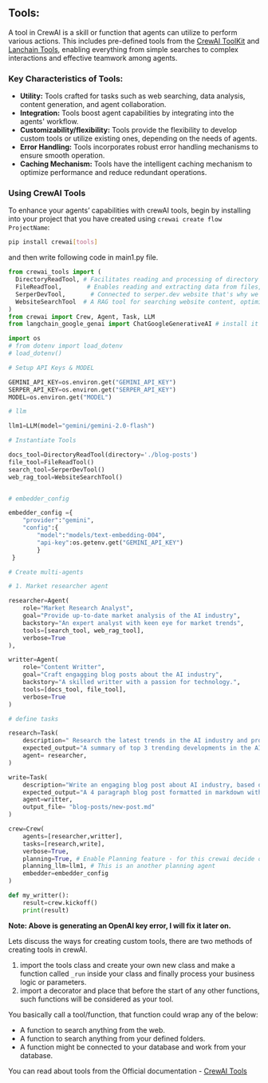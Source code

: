 ## Tools:

A tool in CrewAI is a skill or function that agents can utilize to perform various actions. This includes pre-defined tools from the [CrewAI ToolKit](https://github.com/crewAIInc/crewAI-tools) and [Lanchain Tools](https://python.langchain.com/docs/integrations/tools/), enabling everything from simple searches to complex interactions and effective teamwork among agents.

### Key Characteristics of Tools:

- **Utility:** Tools crafted for tasks such as web searching, data analysis, content generation, and agent collaboration.
- **Integration:** Tools boost agent capabilities by integrating into the agents' workflow.
- **Customizability/flexibility:** Tools provide the flexibility to develop custom tools or utilize existing ones, depending on the needs of agents.
- **Error Handling:** Tools incorporates robust error handling mechanisms to ensure smooth operation.
- **Caching Mechanism:** Tools have the intelligent caching mechanism to optimize performance and reduce redundant operations.

### Using CrewAI Tools

To enhance your agents’ capabilities with crewAI tools, begin by installing into your project that you have created using `crewai create flow ProjectName`:

```bash
pip install crewai[tools]
```

and then write following code in main1.py file.

```python
from crewai_tools import (
  DirectoryReadTool, # Facilitates reading and processing of directory structures and their contents.
  FileReadTool,       # Enables reading and extracting data from files, supporting various file formats.
  SerperDevTool,       # Connected to serper.dev website that's why we need API keys to use this
  WebsiteSearchTool  # A RAG tool for searching website content, optimized for web data extraction.
)
from crewai import Crew, Agent, Task, LLM
from langchain_google_genai import ChatGoogleGenerativeAI # install it first if not already installed

import os
# from dotenv import load_dotenv
# load_dotenv()

# Setup API Keys & MODEL

GEMINI_API_KEY=os.environ.get("GEMINI_API_KEY")
SERPER_API_KEY=os.environ.get("SERPER_API_KEY")
MODEL=os.environ.get("MODEL")

# llm

llm1=LLM(model="gemini/gemini-2.0-flash")

# Instantiate Tools

docs_tool=DirectoryReadTool(directory='./blog-posts')
file_tool=FileReadTool()
search_tool=SerperDevTool()
web_rag_tool=WebsiteSearchTool()


# embedder_config

embedder_config ={
    "provider":"gemini",
    "config":{
        "model":"models/text-embedding-004",
        "api-key":os.getenv.get("GEMINI_API_KEY")
        }
 }

# Create multi-agents

# 1. Market researcher agent

researcher=Agent(
    role="Market Research Analyst",
    goal="Provide up-to-date market analysis of the AI industry",
    backstory="An expert analyst with keen eye for market trends",
    tools=[search_tool, web_rag_tool],
    verbose=True
),

writter=Agent(
    role="Content Writter",
    goal="Craft engagging blog posts about the AI industry",
    backstory="A skilled writter with a passion for technology.",
    tools=[docs_tool, file_tool],
    verbose=True
)

# define tasks

research=Task(
    description=" Research the latest trends in the AI industry and provide a summary",
    expected_output="A summary of top 3 trending developments in the AI industry with a unique perspective on thier significance",
    agent= researcher,
)

write=Task(
    description="Write an engaging blog post about AI industry, based on the research analyst's summary  ",
    expected_output="A 4 paragraph blog post formatted in markdown with engagging, informative content",
    agent=writter,
    output_file= "blog-posts/new-post.md"
)

crew=Crew(
    agents=[researcher,writter],
    tasks=[research,write],
    verbose=True,
    planning=True, # Enable Planning feature - for this crewai decide on its own what to search and when to search, is the seached content is enough or not? Shall I need to search again?
    planning_llm=llm1, # This is an another planning agent
    embedder=embedder_config
)

def my_writter():
    result=crew.kickoff()
    print(result)
```

**Note: Above is generating an OpenAI key error, I will fix it later on.**

Lets discuss the ways for creating custom tools, there are two methods of creating tools in crewAI.

1. import the tools class and create your own new class and make a function called `_run` inside your class and finally process your business logic or parameters.
2. import a decorator and place that before the start of any other functions, such functions will be considered as your tool.

You basically call a tool/function, that function could wrap any of the below:

- A function to search anything from the web.
- A function to search anything from your defined folders.
- A function might be connected to your database and work from your database.

You can read about tools from the Official documentation - [CrewAI Tools](https://docs.crewai.com/concepts/tools)
